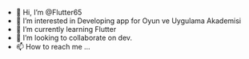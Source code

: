 - 👋 Hi, I’m @Flutter65
- 👀 I’m interested in Developing app for Oyun ve Uygulama Akademisi
- 🌱 I’m currently learning Flutter
- 💞️ I’m looking to collaborate on dev.
- 📫 How to reach me ...

<!---
Flutter65/Flutter65 is a ✨ special ✨ repository because its `README.md` (this file) appears on your GitHub profile.
You can click the Preview link to take a look at your changes.
--->

